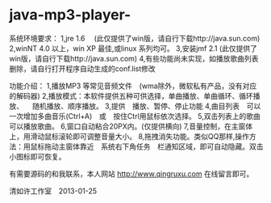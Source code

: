 java-mp3-player-
================

系统环境要求：
1,jre 1.6 　(此仅提供了win版，请自行下载http://java.sun.com)
2,winNT 4.0 以上，win XP 最佳,或linux 系列均可。
3,安装jmf 2.1 (此仅提供了win版，请自行下载http://java.sun.com)
4,有些功能尚未实现，如播放歌曲列表删除，请自行打开程序自动生成的conf.list修改

功能介绍：
1,播放MP3 等常见音频文件　(wma除外，微软私有产品，没有对应的解码器)
2,播放模式：本软件提供五种可供选择，单曲播放、单曲循环、循环播放、
　随机播放、顺序播放。
3,提供　播放、暂停、停止功能
4,曲目列表　可以一次增加多曲音乐(Ctrl+A)　或　按住Ctrl用鼠标依次选择。
5,双击列表上的歌曲可以播放歌曲。
6,窗口自动粘合20PX内。(仅提供横向)
7,音量控制，在主窗体上，用滑动鼠标滚轮即可调整音量大小。
8,拖拽消失功能。类似QQ那样,操作方法：用鼠标拖动主窗体靠近　系统右下角任务　栏通知区域，即可自动隐藏。双击小图标即可恢复。

有需要源码的和我联系，本人网站 http://www.qingruxu.com 
在线留言即可。　　　　　　　

清如许工作室　2013-01-25
